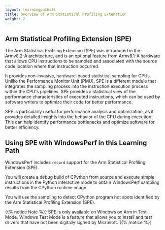 ```yaml
---
layout: learningpathall
title: Overview of Arm Statistical Profiling Extenstion 
weight: 2
---
```


## Arm Statistical Profiling Extension (SPE)

The Arm Statistical Profiling Extension (SPE) was introduced in the Armv8.2-A architecture, and is an optional feature from Armv8.1-A hardware that allows CPU instructions to be sampled and associated with the source code location where that instruction occurred.

 It provides non-invasive, hardware-based statistical sampling for CPUs. Unlike the Performance Monitor Unit (PMU), SPE is a different module that integrates the sampling process into the instruction execution process within the CPU's pipelines. SPE provides a statistical view of the performance characteristics of executed instructions, which can be used by software writers to optimize their code for better performance.

SPE is particularly useful for performance analysis and optimization, as it provides detailed insights into the behavior of the CPU during execution. This can help identify performance bottlenecks and optimize software for better efficiency.

## Using SPE with WindowsPerf in this Learning Path

WindowsPerf includes `record` support for the Arm Statistical Profiling Extension (SPE). 

You will create a debug build of CPython from source and execute simple instructions in the Python interactive mode to obtain WindowsPerf sampling results from the CPython runtime image.

You will use the sampling to detect CPython program hot spots identified by the Arm Statistical Profiling Extension (SPE). 

{{% notice Note %}}
SPE is only available on Windows on Arm in Test Mode.
Windows Test Mode is a feature that allows you to install and test drivers that have not been digitally signed by Microsoft.
{{% /notice %}}

